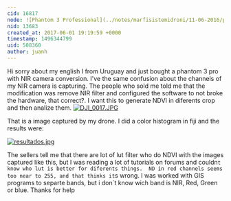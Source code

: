 ```yaml
---
cid: 16817
node: ![Phantom 3 Professional](../notes/marfisistemidroni/11-06-2016/phantom-3-professional)
nid: 13683
created_at: 2017-06-01 19:19:59 +0000
timestamp: 1496344799
uid: 508360
author: juanh
---
```


Hi sorry about my english I from Uruguay and just bought a phantom 3 pro with NIR camera conversion. I've the same confusion about the channels of my NIR camera is capturing. The people who sold me told me that the modification was remove NIR filter and configured the software to not broke the hardware, that correct?. I want this to generate NDVI in diferents crop and then analize them.
[![DJI_0017.JPG](https://publiclab.org/system/images/photos/000/020/613/large/DJI_0017.JPG)](https://publiclab.org/system/images/photos/000/020/613/original/DJI_0017.JPG)

That is a image captured by my drone.
I did a color histogram in fiji and the results were:

[![resultados.jpg](https://publiclab.org/system/images/photos/000/020/614/large/resultados.jpg)](https://publiclab.org/system/images/photos/000/020/614/original/resultados.jpg)

The sellers tell me that there are lot of lut filter who do NDVI with the images captured like this, but I was reading a lot of tutorials on forums and couldn`t know who lut is better for diferents things. 
ND in red channels seems too near to 255, and that thinks it`s wrong. 
I was worked with GIS programs to separte bands, but i don`t know wich band is NIR, Red, Green or blue.
Thanks for help